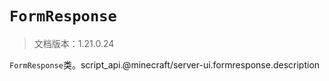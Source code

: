# `FormResponse`

> 文档版本：1.21.0.24

`FormResponse`类。script_api.@minecraft/server-ui.formresponse.description

